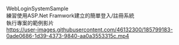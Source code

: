 WebLoginSystemSample  
練習使用ASP.Net Framwork建立的簡單登入/註冊系統  
執行專案的範例影片  
https://user-images.githubusercontent.com/46132300/185799183-0ade0686-1d39-4373-9840-aa0a3553315c.mp4

